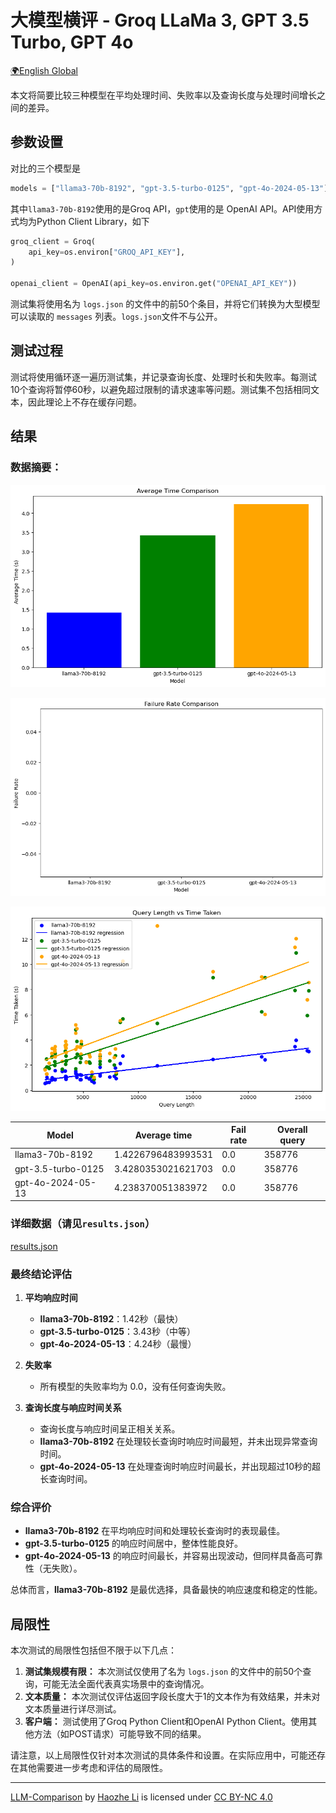# 大模型横评 - Groq LLaMa 3, GPT 3.5 Turbo, GPT 4o

[🌍English Global](llama3-openai-en.md)

本文将简要比较三种模型在平均处理时间、失败率以及查询长度与处理时间增长之间的差异。



## 参数设置

对比的三个模型是

````python
models = ["llama3-70b-8192", "gpt-3.5-turbo-0125", "gpt-4o-2024-05-13"]
````

其中`llama3-70b-8192`使用的是Groq API，`gpt`使用的是 OpenAI API。API使用方式均为Python Client Library，如下

````python
groq_client = Groq(
    api_key=os.environ["GROQ_API_KEY"],
)

openai_client = OpenAI(api_key=os.environ.get("OPENAI_API_KEY"))
````



测试集将使用名为 `logs.json` 的文件中的前50个条目，并将它们转换为大型模型可以读取的 `messages` 列表。`logs.json`文件不与公开。



## 测试过程

测试将使用循环逐一遍历测试集，并记录查询长度、处理时长和失败率。每测试10个查询将暂停60秒，以避免超过限制的请求速率等问题。测试集不包括相同文本，因此理论上不存在缓存问题。



## 结果

### 数据摘要：

![output1](output1.png)

![output2](output2.png)

![output3](output3.png)

| Model              | Average time       | Fail rate | Overall query |
| ------------------ | ------------------ | --------- | ------------- |
| llama3-70b-8192    | 1.4226796483993531 | 0.0       | 358776        |
| gpt-3.5-turbo-0125 | 3.4280353021621703 | 0.0       | 358776        |
| gpt-4o-2024-05-13  | 4.238370051383972  | 0.0       | 358776        |



### 详细数据（请见`results.json`）

[results.json](/results.json)



### 最终结论评估

1. **平均响应时间**
   - **llama3-70b-8192**：1.42秒（最快）
   - **gpt-3.5-turbo-0125**：3.43秒（中等）
   - **gpt-4o-2024-05-13**：4.24秒（最慢）

2. **失败率**
   - 所有模型的失败率均为 0.0，没有任何查询失败。

3. **查询长度与响应时间关系**
   - 查询长度与响应时间呈正相关关系。
   - **llama3-70b-8192** 在处理较长查询时响应时间最短，并未出现异常查询时间。
   - **gpt-4o-2024-05-13** 在处理查询时响应时间最长，并出现超过10秒的超长查询时间。

### 综合评价
- **llama3-70b-8192** 在平均响应时间和处理较长查询时的表现最佳。
- **gpt-3.5-turbo-0125** 的响应时间居中，整体性能良好。
- **gpt-4o-2024-05-13** 的响应时间最长，并容易出现波动，但同样具备高可靠性（无失败）。

总体而言，**llama3-70b-8192** 是最优选择，具备最快的响应速度和稳定的性能。



## 局限性
本次测试的局限性包括但不限于以下几点：

1. **测试集规模有限：** 本次测试仅使用了名为 `logs.json` 的文件中的前50个查询，可能无法全面代表真实场景中的查询情况。
2. **文本质量：** 本次测试仅评估返回字段长度大于1的文本作为有效结果，并未对文本质量进行详尽测试。
3. **客户端：** 测试使用了Groq Python Client和OpenAI Python Client。使用其他方法（如POST请求）可能导致不同的结果。

请注意，以上局限性仅针对本次测试的具体条件和设置。在实际应用中，可能还存在其他需要进一步考虑和评估的局限性。



---

<p xmlns:cc="http://creativecommons.org/ns#" xmlns:dct="http://purl.org/dc/terms/"><a property="dct:title" rel="cc:attributionURL" href="https://haozhe-li.github.io/LLM-Comparison/">LLM-Comparison</a> by <a rel="cc:attributionURL dct:creator" property="cc:attributionName" href="https://haozhe.li">Haozhe Li</a> is licensed under <a href="https://creativecommons.org/licenses/by-nc/4.0/?ref=chooser-v1" target="_blank" rel="license noopener noreferrer" style="display:inline-block;">CC BY-NC 4.0<img style="height:22px!important;margin-left:3px;vertical-align:text-bottom;" src="https://mirrors.creativecommons.org/presskit/icons/cc.svg?ref=chooser-v1" alt=""><img style="height:22px!important;margin-left:3px;vertical-align:text-bottom;" src="https://mirrors.creativecommons.org/presskit/icons/by.svg?ref=chooser-v1" alt=""><img style="height:22px!important;margin-left:3px;vertical-align:text-bottom;" src="https://mirrors.creativecommons.org/presskit/icons/nc.svg?ref=chooser-v1" alt=""></a></p>
